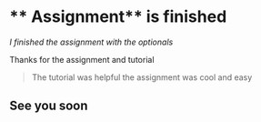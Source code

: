 # ** Assignment** is finished

*I finished the assignment with the optionals*

Thanks for the assignment and tutorial

> The tutorial was helpful
> the assignment was cool and easy

## See you soon